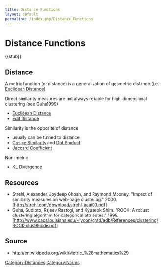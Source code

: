 ```yaml
---
title: Distance Functions
layout: default
permalink: /index.php/Distance_Functions
---
```


# Distance Functions

{{stub}}

## Distance
A metric function (or distance) is a generalization of geometric distance (i.e. [Euclidean Distance](Euclidean_Distance))


Direct similarity measures are not always reliable for high-dimensional clustering (see Guha1999)
- [Euclidean Distance](Euclidean_Distance)
- [Edit Distance](Edit_Distance)


Similarity is the opposite of distance
- usually can be turned to distance 
- [Cosine Similarity](Cosine_Similarity) and [Dot Product](Dot_Product)
- [Jaccard Coefficient](Jaccard_Coefficient)


Non-metric
- [KL Divergence](KL_Divergence)


## Resources
- Strehl, Alexander, Joydeep Ghosh, and Raymond Mooney. "Impact of similarity measures on web-page clustering." 2000. [http://strehl.com/download/strehl-aaai00.pdf]
- Guha, Sudipto, Rajeev Rastogi, and Kyuseok Shim. "ROCK: A robust clustering algorithm for categorical attributes." 1999. [http://www.cacs.louisiana.edu/~jyoon/grad/adb/References/clustering/ROCK-clus99icde.pdf]


## Source
- http://en.wikipedia.org/wiki/Metric_%28mathematics%29


[Category:Distances](Category_Distances)
[Category:Norms](Category_Norms)